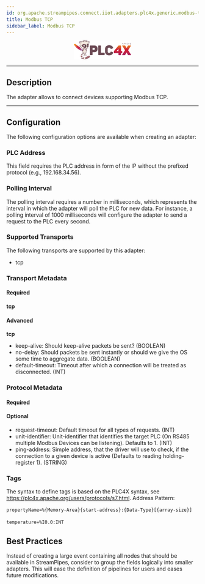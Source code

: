 ```yaml
---
id: org.apache.streampipes.connect.iiot.adapters.plc4x.generic.modbus-tcp
title: Modbus TCP
sidebar_label: Modbus TCP
---
```


<!--
  ~ Licensed to the Apache Software Foundation (ASF) under one or more
  ~ contributor license agreements.  See the NOTICE file distributed with
  ~ this work for additional information regarding copyright ownership.
  ~ The ASF licenses this file to You under the Apache License, Version 2.0
  ~ (the "License"); you may not use this file except in compliance with
  ~ the License.  You may obtain a copy of the License at
  ~
  ~    http://www.apache.org/licenses/LICENSE-2.0
  ~
  ~ Unless required by applicable law or agreed to in writing, software
  ~ distributed under the License is distributed on an "AS IS" BASIS,
  ~ WITHOUT WARRANTIES OR CONDITIONS OF ANY KIND, either express or implied.
  ~ See the License for the specific language governing permissions and
  ~ limitations under the License.
  ~
  -->



<p align="center"> 
    <img src="/img/pipeline-elements/org.apache.streampipes.connect.iiot.adapters.plc4x.generic.modbus-tcp/icon.png" width="150px;" class="pe-image-documentation"/>
</p>

***

## Description

The adapter allows to connect devices supporting Modbus TCP.

***

## Configuration

The following configuration options are available when creating an adapter:

### PLC Address

This field requires the PLC address in form of the IP without the prefixed protocol (e.g., 192.168.34.56).

### Polling Interval

The polling interval requires a number in milliseconds, which represents the interval in which the adapter will poll the
PLC for new data. For instance, a polling interval of 1000 milliseconds will configure the adapter to send a request to
the PLC every second.

### Supported Transports

The following transports are supported by this adapter:

* tcp

### Transport Metadata

#### Required

**tcp**



#### Advanced

**tcp**

* keep-alive: Should keep-alive packets be sent? (BOOLEAN)
* no-delay: Should packets be sent instantly or should we give the OS some time to aggregate data. (BOOLEAN)
* default-timeout: Timeout after which a connection will be treated as disconnected. (INT)

### Protocol Metadata

#### Required



#### Optional

* request-timeout: Default timeout for all types of requests. (INT)
* unit-identifier: Unit-identifier that identifies the target PLC (On RS485 multiple Modbus Devices can be listening). Defaults to 1. (INT)
* ping-address: Simple address, that the driver will use to check, if the connection to a given device is active (Defaults to reading holding-register 1). (STRING)

### Tags

The syntax to define tags is based on the PLC4X syntax, see https://plc4x.apache.org/users/protocols/s7.html.
Address Pattern:

```
propertyName=%{Memory-Area}{start-address}:{Data-Type}[{array-size}]

temperature=%I0.0:INT
```

## Best Practices

Instead of creating a large event containing all nodes that should be available in StreamPipes, consider to group the
fields logically into smaller adapters.
This will ease the definition of pipelines for users and eases future modifications.
